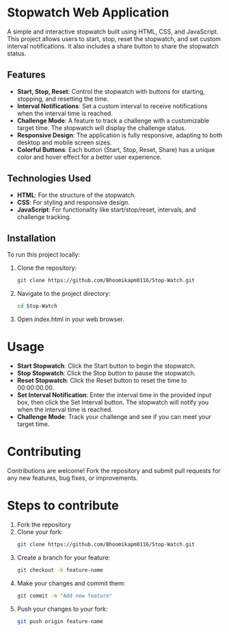 # Stopwatch Web Application

A simple and interactive stopwatch built using HTML, CSS, and JavaScript. This project allows users to start, stop, reset the stopwatch, and set custom interval notifications. It also includes a share button to share the stopwatch status.

## Features

- **Start, Stop, Reset**: Control the stopwatch with buttons for starting, stopping, and resetting the time.
- **Interval Notifications**: Set a custom interval to receive notifications when the interval time is reached.
- **Challenge Mode**: A feature to track a challenge with a customizable target time. The stopwatch will display the challenge status.
- **Responsive Design**: The application is fully responsive, adapting to both desktop and mobile screen sizes.
- **Colorful Buttons**: Each button (Start, Stop, Reset, Share) has a unique color and hover effect for a better user experience.

## Technologies Used

- **HTML**: For the structure of the stopwatch.
- **CSS**: For styling and responsive design.
- **JavaScript**: For functionality like start/stop/reset, intervals, and challenge tracking.

## Installation

To run this project locally:

1. Clone the repository:
   ```bash
   git clone https://github.com/Bhoomikapm0116/Stop-Watch.git
   ```
2. Navigate to the project directory:
   ```bash
   cd Stop-Watch
   ```
3. Open index.html in your web browser.

# Usage
- **Start Stopwatch**: Click the Start button to begin the stopwatch.
- **Stop Stopwatch**: Click the Stop button to pause the stopwatch.
- **Reset Stopwatch**: Click the Reset button to reset the time to 00:00:00.00.
- **Set Interval Notification**: Enter the interval time in the provided input box, then click the Set Interval button. The stopwatch will notify you when the interval time is reached.
- **Challenge Mode**: Track your challenge and see if you can meet your target time.

# Contributing
Contributions are welcome! Fork the repository and submit pull requests for any new features, bug fixes, or improvements.
# Steps to contribute
1. Fork the repository
2. Clone your fork:
   ```bash
   git clone https://github.com/Bhoomikapm0116/Stop-Watch.git
   ```
3. Create a branch for your feature:
   ```bash
   git checkout -b feature-name
   ```
4. Make your changes and commit them:
   ```bash
   git commit -m "Add new feature"
   ```
5. Push your changes to your fork:
   ```bash
   git push origin feature-name
   ```
   
